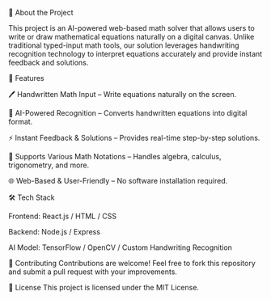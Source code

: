 📌 About the Project

This project is an AI-powered web-based math solver that allows users to write or draw mathematical equations naturally on a digital canvas. Unlike traditional typed-input math tools, our solution leverages handwriting recognition technology to interpret equations accurately and provide instant feedback and solutions.



🚀 Features

🖊 Handwritten Math Input – Write equations naturally on the screen.

🤖 AI-Powered Recognition – Converts handwritten equations into digital format.

⚡ Instant Feedback & Solutions – Provides real-time step-by-step solutions.

🔣 Supports Various Math Notations – Handles algebra, calculus, trigonometry, and more.

🌐 Web-Based & User-Friendly – No software installation required.



🛠 Tech Stack

Frontend: React.js / HTML / CSS

Backend: Node.js / Express

AI Model: TensorFlow / OpenCV / Custom Handwriting Recognition



📌 Contributing
Contributions are welcome! Feel free to fork this repository and submit a pull request with your improvements.

📄 License
This project is licensed under the MIT License.


